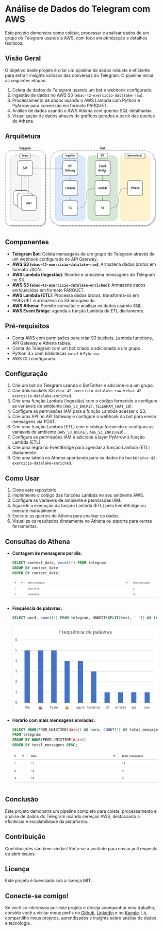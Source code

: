 # Análise de Dados do Telegram com AWS

Este projeto demonstra como coletar, processar e analisar dados de um grupo do Telegram usando a AWS, com foco em otimização e detalhes técnicos.

## Visão Geral

O objetivo deste projeto é criar um pipeline de dados robusto e eficiente para extrair insights valiosos das conversas do Telegram. O pipeline inclui as seguintes etapas:

1.  Coleta de dados do Telegram usando um bot e webhook configurado.
2.  Ingestão de dados no AWS S3 (`ebac-42-exercicio-datalake-raw`).
3.  Processamento de dados usando o AWS Lambda com Python e PyArrow para conversão em formato PARQUET.
4.  Análise de dados usando o AWS Athena com queries SQL detalhadas.
5.  Visualização de dados através de gráficos gerados a partir das queries do Athena.

## Arquitetura

![Arquitetura do Projeto](https://github.com/alexmdebarros/Pipeline-aws-telegram/blob/main/Profissao%20Analista%20de%20dados%20M42%20Material%20de%20apoio%20arch.png?raw=true')


## Componentes

* **Telegram Bot**: Coleta mensagens de um grupo do Telegram através de um webhook configurado no API Gateway.
* **AWS S3 (`ebac-42-exercicio-datalake-raw`)**: Armazena dados brutos em formato JSON.
* **AWS Lambda (Ingestão)**: Recebe e armazena mensagens do Telegram no S3.
* **AWS S3 (`ebac-42-exercicio-datalake-enriched`)**: Armazena dados enriquecidos em formato PARQUET.
* **AWS Lambda (ETL)**: Processa dados brutos, transforma-os em PARQUET e armazena no S3 enriquecido.
* **AWS Athena**: Permite consultar e analisar os dados usando SQL.
* **AWS Event Bridge**: agenda a função Lambda de ETL diariamente.

## Pré-requisitos

* Conta AWS com permissões para criar S3 buckets, Lambda functions, API Gateway e Athena tables.
* Conta do Telegram com um bot criado e adicionado a um grupo.
* Python 3.x com bibliotecas `boto3` e `PyArrow`.
* AWS CLI configurado.

## Configuração

1.  Crie um bot do Telegram usando o BotFather e adicione-o a um grupo.
2.  Crie dois buckets S3: `ebac-42-exercicio-datalake-raw` e `ebac-42-exercicio-datalake-enriched`.
3.  Crie uma função Lambda (Ingestão) com o código fornecido e configure as variáveis de ambiente (`AWS_S3_BUCKET`, `TELEGRAM_CHAT_ID`).
4.  Configure as permissões IAM para a função Lambda acessar o S3.
5.  Crie uma API no API Gateway e configure o webhook do bot para enviar mensagens via POST.
6.  Crie uma função Lambda (ETL) com o código fornecido e configure as variáveis de ambiente (`AWS_S3_BUCKET`, `AWS_S3_ENRICHED`).
7.  Configure as permissões IAM e adicione a layer PyArrow à função Lambda (ETL).
8.  Crie uma regra no EventBridge para agendar a função Lambda (ETL) diariamente.
9.  Crie uma tabela no Athena apontando para os dados no bucket `ebac-42-exercicio-datalake-enriched`.

## Como Usar

1.  Clone este repositório.
2.  Implemente o código das funções Lambda no seu ambiente AWS.
3.  Configure as variáveis de ambiente e permissões IAM.
4.  Aguarde a execução da função Lambda (ETL) pelo EventBridge ou execute manualmente.
5.  Execute as queries do Athena para analisar os dados.
6.  Visualize os resultados diretamente no Athena ou exporte para outras ferramentas.

## Consultas do Athena

* **Contagem de mensagens por dia:**

    ```sql
    SELECT context_date, count(*) FROM telegram
    GROUP BY context_date
    ORDER BY context_date;
    ```

    ![Total de mensagens por dia](https://github.com/alexmdebarros/Pipeline-aws-telegram/blob/main/total-mens-dia.png?raw=true)

* **Frequência de palavras:**

    ```sql
    SELECT word, count(*) FROM telegram, UNNEST(SPLIT(text, ' ')) AS t(word) WHERE text NOT IN ('', '') GROUP BY word ORDER BY count(*) DESC LIMIT 10;
    ```

    ![Frequência de palavras](https://github.com/alexmdebarros/Pipeline-aws-telegram/blob/main/frequencia-palavras-grafico.png?raw=true)

* **Horário com mais mensagens enviadas:**

    ```sql
    SELECT HOUR(FROM_UNIXTIME(date)) AS hora, COUNT(*) AS total_mensagens
    FROM telegram
    GROUP BY HOUR(FROM_UNIXTIME(date))
    ORDER BY total_mensagens DESC;
    ```

    ![Quantidade de mensagens por hora](https://github.com/alexmdebarros/Pipeline-aws-telegram/blob/main/qtd-mensagens-hora.png?raw=true)

## Conclusão

Este projeto demonstra um pipeline completo para coleta, processamento e análise de dados do Telegram usando serviços AWS, destacando a eficiência e escalabilidade da plataforma.

## Contribuição

Contribuições são bem-vindas! Sinta-se à vontade para enviar pull requests ou abrir issues.

## Licença

Este projeto é licenciado sob a licença MIT.

## Conecte-se comigo!

Se você se interessou por este projeto e deseja acompanhar meu trabalho, convido você a visitar meus perfis no [Github](https://github.com/alexmdebarros), [LinkedIn](https://www.linkedin.com/in/alexmdebarros) e no [Kaggle](https://www.kaggle.com/alexmartinsdebarros). Lá, compartilho meus projetos, aprendizados e insights sobre análise de dados e tecnologia.
